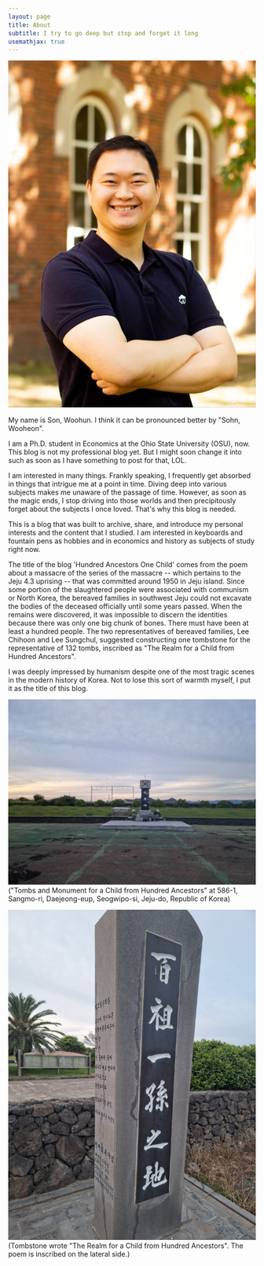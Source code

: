 ```yaml
---
layout: page
title: About
subtitle: I try to go deep but stop and forget it long
usemathjax: true
---
```


![Me](assets/img/SonWoohun-downsized.jpg)

My name is Son, Woohun. I think it can be pronounced better by "Sohn, Wooheon".


I am a Ph.D. student in Economics at the Ohio State University (OSU), now. This blog is not my professional blog yet. But I might soon change it into such as soon as I have something to post for that, LOL.

I am interested in many things. Frankly speaking, I frequently get absorbed in things that intrigue me at a point in time. Diving deep into various subjects makes me unaware of the passage of time. However, as soon as the magic ends, I stop driving into those worlds and then precipitously forget about the subjects I once loved. That's why this blog is needed.

This is a blog that was built to archive, share, and introduce my personal interests and the content that I studied. I am interested in keyboards and fountain pens as hobbies and in economics and history as subjects of study right now.

The title of the blog 'Hundred Ancestors One Child' comes from the poem about a massacre of the series of the massacre --
which pertains to the Jeju 4.3 uprising
-- that was committed around 1950 in Jeju island. Since some portion of the slaughtered people were associated with communism or North Korea, the bereaved families in southwest Jeju could not excavate the bodies of the deceased officially until some years passed. When the remains were discovered, it was impossible to discern the identities because there was only one big chunk of bones. There must have been at least a hundred people. The two representatives of bereaved families, Lee Chihoon and Lee Sungchul, suggested constructing one tombstone for the representative of 132 tombs, inscribed as "The Realm for a Child from Hundred Ancestors".

I was deeply impressed by humanism despite one of the most tragic scenes in the modern history of Korea. Not to lose this sort of warmth myself, I put it as the title of this blog.

![A Tombstone for a Child from Hundred Ancestors](assets/img/monument_HAOC.jpg)
("Tombs and Monument for a Child from Hundred Ancestors" at 586-1, Sangmo-ri, Daejeong-eup, Seogwipo-si, Jeju-do, Republic of Korea)

![A Tombstone for a Child from Hundred Ancestors](assets/img/The_Realm_of_HAOC.jpg)
(Tombstone wrote "The Realm for a Child from Hundred Ancestors". The poem is inscribed on the lateral side.)

